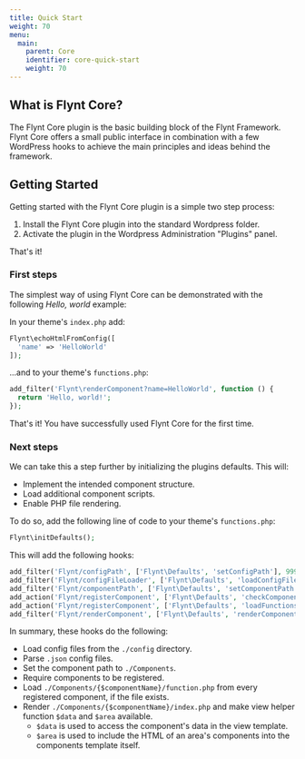 ```yaml
---
title: Quick Start
weight: 70
menu:
  main:
    parent: Core
    identifier: core-quick-start
    weight: 70
---
```


## What is Flynt Core?

The Flynt Core plugin is the basic building block of the Flynt Framework. Flynt Core offers a small public interface in combination with a few WordPress hooks to achieve the main principles and ideas behind the framework.

## Getting Started

Getting started with the Flynt Core plugin is a simple two step process:

1. Install the Flynt Core plugin into the standard Wordpress folder.
2. Activate the plugin in the Wordpress Administration "Plugins" panel.

That's it!

### First steps

The simplest way of using Flynt Core can be demonstrated with the following *Hello, world* example:

In your theme's `index.php` add:

```php
Flynt\echoHtmlFromConfig([
  'name' => 'HelloWorld'
]);
```

...and to your theme's `functions.php`:

```php
add_filter('Flynt\renderComponent?name=HelloWorld', function () {
  return 'Hello, world!';
});
```

That's it! You have successfully used Flynt Core for the first time.

### Next steps

We can take this a step further by initializing the plugins defaults. This will:
- Implement the intended component structure.
- Load additional component scripts.
- Enable PHP file rendering.

To do so, add the following line of code to your theme's `functions.php`:

```php
Flynt\initDefaults();
```

This will add the following hooks:

```php
add_filter('Flynt/configPath', ['Flynt\Defaults', 'setConfigPath'], 999, 2);
add_filter('Flynt/configFileLoader', ['Flynt\Defaults', 'loadConfigFile'], 999, 3);
add_filter('Flynt/componentPath', ['Flynt\Defaults', 'setComponentPath'], 999, 2);
add_action('Flynt/registerComponent', ['Flynt\Defaults', 'checkComponentFolder']);
add_action('Flynt/registerComponent', ['Flynt\Defaults', 'loadFunctionsFile']);
add_filter('Flynt/renderComponent', ['Flynt\Defaults', 'renderComponent'], 999, 4);
```

In summary, these hooks do the following:
- Load config files from the `./config` directory.
- Parse `.json` config files.
- Set the component path to `./Components`.
- Require components to be registered.
- Load `./Components/{$componentName}/function.php` from every registered component, if the file exists.
- Render `./Components/{$componentName}/index.php` and make view helper function `$data` and `$area` available.
  - `$data` is used to access the component's data in the view template.
  - `$area` is used to include the HTML of an area's components into the components template itself.
